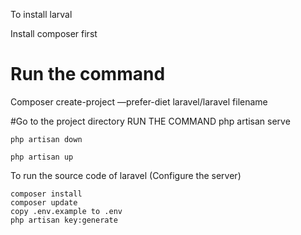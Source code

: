To install larval

Install composer first
# Run the command
Composer create-project —prefer-diet laravel/laravel filename

#Go to the project directory
RUN THE COMMAND
	php artisan serve

    php artisan down

    php artisan up
    
To run the source code of laravel (Configure the server)

    composer install
    composer update
    copy .env.example to .env
    php artisan key:generate
    

